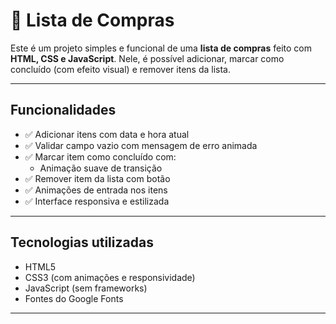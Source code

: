 
# 🛒 Lista de Compras

Este é um projeto simples e funcional de uma **lista de compras** feito com **HTML, CSS e JavaScript**. Nele, é possível adicionar, marcar como concluído (com efeito visual) e remover itens da lista.

---

## Funcionalidades

- ✅ Adicionar itens com data e hora atual
- ✅ Validar campo vazio com mensagem de erro animada
- ✅ Marcar item como concluído com:
  - Animação suave de transição
- ✅ Remover item da lista com botão
- ✅ Animações de entrada nos itens
- ✅ Interface responsiva e estilizada

---

## Tecnologias utilizadas

- HTML5
- CSS3 (com animações e responsividade)
- JavaScript (sem frameworks)
- Fontes do Google Fonts

---



